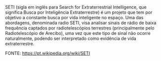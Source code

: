 SETI (sigla em inglês para Search for Extraterrestrial Intelligence, que significa Busca por Inteligência Extraterrestre) é um projeto que tem por objetivo a constante
busca por vida inteligente no espaço. Uma das abordagens, denominada radio SETI, visa analisar sinais de rádio de baixa frequência captados por radiotelescópios
terrestres (principalmente pelo Radiotelescópio de Arecibo), uma vez que este tipo de sinal não ocorre naturalmente, podendo ser interpretado como evidência de vida
extraterrestre.

FONTE: https://pt.wikipedia.org/wiki/SETI
